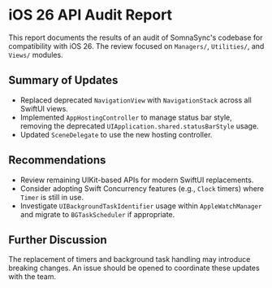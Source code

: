 # iOS 26 API Audit Report

This report documents the results of an audit of SomnaSync's codebase for compatibility with iOS 26. The review focused on `Managers/`, `Utilities/`, and `Views/` modules.

## Summary of Updates

- Replaced deprecated `NavigationView` with `NavigationStack` across all SwiftUI views.
- Implemented `AppHostingController` to manage status bar style, removing the deprecated `UIApplication.shared.statusBarStyle` usage.
- Updated `SceneDelegate` to use the new hosting controller.

## Recommendations

- Review remaining UIKit-based APIs for modern SwiftUI replacements.
- Consider adopting Swift Concurrency features (e.g., `Clock` timers) where `Timer` is still in use.
- Investigate `UIBackgroundTaskIdentifier` usage within `AppleWatchManager` and migrate to `BGTaskScheduler` if appropriate.

## Further Discussion

The replacement of timers and background task handling may introduce breaking changes. An issue should be opened to coordinate these updates with the team.


